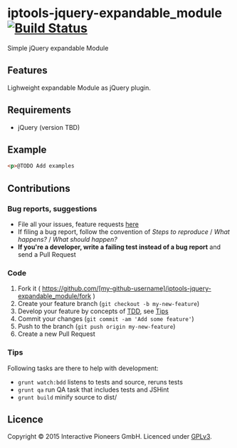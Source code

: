 # iptools-jquery-expandable_module [![Build Status](http://img.shields.io/travis/interactive-pioneers/iptools-jquery-expandable_module.svg)](https://travis-ci.org/interactive-pioneers/iptools-jquery-expandable_module)

Simple jQuery expandable Module

## Features

Lighweight expandable Module as jQuery plugin.

## Requirements

- jQuery (version TBD)

## Example

```html
<p>@TODO Add examples

```

## Contributions

### Bug reports, suggestions

- File all your issues, feature requests [here](https://github.com/interactive-pioneers/iptools-jquery-expandable_module/issues)
- If filing a bug report, follow the convention of _Steps to reproduce_ / _What happens?_ / _What should happen?_
- __If you're a developer, write a failing test instead of a bug report__ and send a Pull Request

### Code

1. Fork it ( https://github.com/[my-github-username]/iptools-jquery-expandable_module/fork )
2. Create your feature branch (`git checkout -b my-new-feature`)
3. Develop your feature by concepts of [TDD](http://en.wikipedia.org/wiki/Test-driven_development), see [Tips](#tips)
3. Commit your changes (`git commit -am 'Add some feature'`)
4. Push to the branch (`git push origin my-new-feature`)
5. Create a new Pull Request

### Tips

Following tasks are there to help with development:

- `grunt watch:bdd` listens to tests and source, reruns tests
- `grunt qa` run QA task that includes tests and JSHint
- `grunt build` minify source to dist/

## Licence
Copyright © 2015 Interactive Pioneers GmbH. Licenced under [GPLv3](LICENSE).